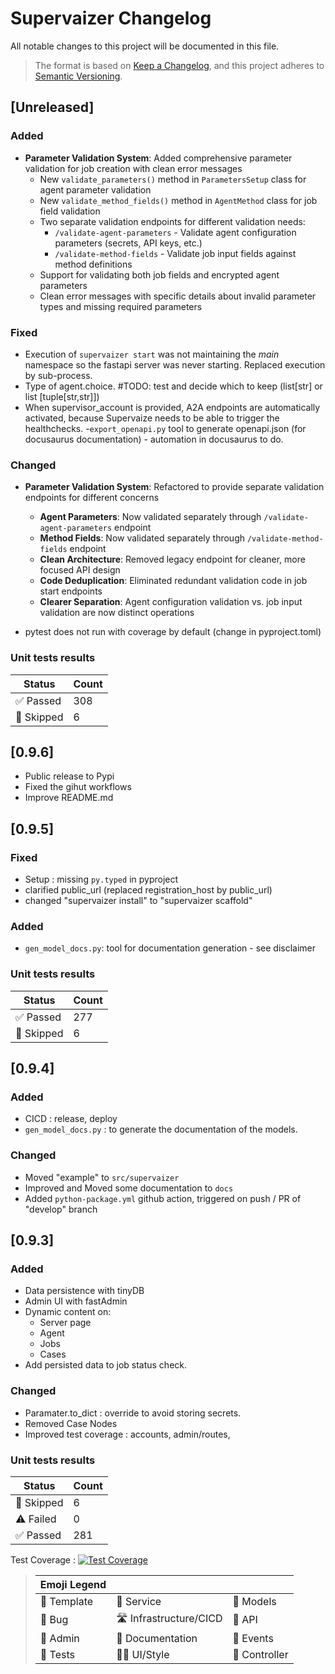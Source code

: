 # Supervaizer Changelog

All notable changes to this project will be documented in this file.

> The format is based on [Keep a Changelog](https://keepachangelog.com/en/1.0.0/), and this project adheres to [Semantic Versioning](https://semver.org/spec/v2.0.0.html).

## [Unreleased]

### Added

- **Parameter Validation System**: Added comprehensive parameter validation for job creation with clean error messages
  - New `validate_parameters()` method in `ParametersSetup` class for agent parameter validation
  - New `validate_method_fields()` method in `AgentMethod` class for job field validation
  - Two separate validation endpoints for different validation needs:
    - `/validate-agent-parameters` - Validate agent configuration parameters (secrets, API keys, etc.)
    - `/validate-method-fields` - Validate job input fields against method definitions
  - Support for validating both job fields and encrypted agent parameters
  - Clean error messages with specific details about invalid parameter types and missing required parameters

### Fixed

- Execution of `supervaizer start` was not maintaining the _main_ namespace so the fastapi server was never starting. Replaced execution by sub-process.
- Type of agent.choice. #TODO: test and decide which to keep (list[str] or list [tuple[str,str]])
- When supervisor_account is provided, A2A endpoints are automatically activated, because Supervaize needs to be able to trigger the healthchecks. -`export_openapi.py` tool to generate openapi.json (for docusaurus documentation) - automation in docusaurus to do.

### Changed

- **Parameter Validation System**: Refactored to provide separate validation endpoints for different concerns

  - **Agent Parameters**: Now validated separately through `/validate-agent-parameters` endpoint
  - **Method Fields**: Now validated separately through `/validate-method-fields` endpoint
  - **Clean Architecture**: Removed legacy endpoint for cleaner, more focused API design
  - **Code Deduplication**: Eliminated redundant validation code in job start endpoints
  - **Clearer Separation**: Agent configuration validation vs. job input validation are now distinct operations

- pytest does not run with coverage by default (change in pyproject.toml)

### Unit tests results

| Status     | Count |
| ---------- | ----- |
| ✅ Passed  | 308   |
| 🤔 Skipped | 6     |

## [0.9.6]

- Public release to Pypi
- Fixed the gihut workflows
- Improve README.md

## [0.9.5]

### Fixed

- Setup : missing `py.typed` in pyproject
- clarified public_url (replaced registration_host by public_url)
- changed "supervaizer install" to "supervaizer scaffold"

### Added

- `gen_model_docs.py`: tool for documentation generation - see disclaimer

### Unit tests results

| Status     | Count |
| ---------- | ----- |
| ✅ Passed  | 277   |
| 🤔 Skipped | 6     |

## [0.9.4]

### Added

- CICD : release, deploy
- `gen_model_docs.py` : to generate the documentation of the models.

### Changed

- Moved "example" to `src/supervaizer`
- Improved and Moved some documentation to `docs`
- Added `python-package.yml` github action, triggered on push / PR of "develop" branch

## [0.9.3]

### Added

- Data persistence with tinyDB
- Admin UI with fastAdmin
- Dynamic content on:
  - Server page
  - Agent
  - Jobs
  - Cases
- Add persisted data to job status check.

### Changed

- Paramater.to_dict : override to avoid storing secrets.
- Removed Case Nodes
- Improved test coverage : accounts, admin/routes,

### Unit tests results

| Status     | Count |
| ---------- | ----- |
| 🤔 Skipped | 6     |
| ⚠️ Failed  | 0     |
| ✅ Passed  | 281   |

Test Coverage : [![Test Coverage](https://img.shields.io/badge/Coverage-81%25-brightgreen.svg)](https://github.com/supervaize/supervaizer)

> | Emoji Legend |                        |               |
> | ------------ | ---------------------- | ------------- |
> | 🌅 Template  | 🏹 Service             | 👔 Models     |
> | 🐛 Bug       | 🛣️ Infrastructure/CICD | 🔌 API        |
> | 💼 Admin     | 📖 Documentation       | 📰 Events     |
> | 🧪 Tests     | 🧑‍🎨 UI/Style            | 🎼 Controller |

